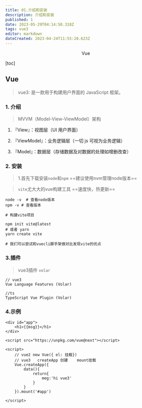 ```yaml
---
title: 01.介绍和安装
description: 介绍和安装
published: 1
date: 2023-05-29T04:14:50.318Z
tags: vue3
editor: markdown
dateCreated: 2023-04-24T11:55:20.623Z
---
```


<center>Vue</center>

[toc]







## Vue

> vue3: 是一款用于构建用户界面的 JavaScript 框架。



### 1. 介绍

> MVVM（Model-View-ViewModel）架构

1. 『View』：视图层（UI 用户界面）

2. 『ViewModel』：业务逻辑层（一切 js 可视为业务逻辑）

3. 『Model』：数据层（存储数据及对数据的处理如增删改查）





### 2. 安装

> 1.首先下载安装`node`和`npm` ==建议使用nvm管理node版本==

> `vite`尤大大的vue构建工具   ==速度快，热更新==

```shell
node -v  # 查看node版本
npm -v # 查看版本

# 构建vite项目

npm init vite@latest  
# 或者 yarn 
yarn create vite 

# 我们可以尝试和vuecli脚手架做对比发现vite的优点
```



### 3.插件

> vue3插件 `volar`

```shell
// vue3
Vue Language Features (Volar)

//ts 
TypeScript Vue Plugin (Volar)
```



### 4.示例

```vue
<div id="app">
    <h1>{{msg}}</h1>
</div>

<script src="https://unpkg.com/vue@next"></script>

<script>
    // vue2 new Vue({ el: 挂载})
	// vue3   createApp 创建    mount挂载
    Vue.createApp({
        data(){
            return{
                meg:'hi vue3'
            }
        }
    }).mount('#app')

</script>
```

























